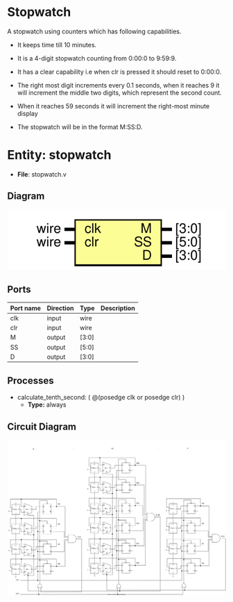 # Stopwatch
A stopwatch using counters which has following capabilities.

- It keeps time till 10 minutes.

- It is a 4-digit stopwatch counting from 0:00:0 to 9:59:9.

- It has a clear capability i.e when clr is pressed it should reset to 0:00:0.

- The right most digit increments every 0.1 seconds, when it reaches 9 it will increment the middle two digits, which represent the second count.

- When it reaches 59 seconds it will increment the right-most minute display

- The stopwatch will be in the format M:SS:D.

# Entity: stopwatch 
- **File**: stopwatch.v

## Diagram
![Diagram](stopwatch.svg "Diagram")
## Ports

| Port name | Direction | Type  | Description |
| --------- | --------- | ----- | ----------- |
| clk       | input     | wire  |             |
| clr       | input     | wire  |             |
| M         | output    | [3:0] |             |
| SS        | output    | [5:0] |             |
| D         | output    | [3:0] |             |

## Processes
- calculate_tenth_second: ( @(posedge clk or posedge clr) )
  - **Type:** always

## Circuit Diagram
![Diagram](stopwatch_schematic.svg "Diagram")